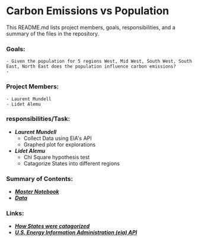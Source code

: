 # Carbon Emissions vs Population

This README.md lists project members, goals, responsibilities, and a summary of the files in the repository.

### Goals: 
    - Given the population for 5 regions West, Mid West, South West, South East, North East does the population influence carbon emissions?
    -
### Project Members: 
    - Laurent Mundell
    - Lidet Alemu
    
### responsibilities/Task:
   - _**Laurent Mundell**_
        - Collect Data using EIA's API
        - Graphed plot for explorations
   - _**Lidet Alemu**_
        - Chi Square hypothesis test
        - Catagorize States into different regions
        
### Summary of Contents:  
   - [_**Master Notebook**_](https://github.com/LaurentStar/MOD3_Project/blob/laurent/master.ipynb)
   - [_**Data**_](https://github.com/LaurentStar/MOD3_Project/tree/laurent/data)
   
### Links:
   - [_**How States were catagorized**_](https://www.nationalgeographic.org/maps/united-states-regions/)
   - [_**U.S. Energy Information Administration (eia) API**_](https://www.eia.gov/opendata/qb.php?category=2251604)
    

